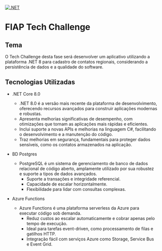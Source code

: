 [![.NET](https://github.com/WGMartins/FiapTechChallenge.Contatos.Azure.Consulta/actions/workflows/azure-functions-app-dotnet.yml/badge.svg?branch=main)](https://github.com/WGMartins/FiapTechChallenge.Contatos.Azure.Consulta/actions/workflows/azure-functions-app-dotnet.yml)

# FIAP Tech Challenge 

## Tema

O Tech Challenge desta fase será desenvolver um aplicativo utilizando a plataforma .NET 8 para cadastro de contatos regionais, considerando a persistência de dados e a qualidade do software.

## Tecnologias Utilizadas
- .NET Core 8.0
  -  .NET 8.0 é a versão mais recente da plataforma de desenvolvimento, oferecendo recursos avançados para construir aplicações modernas e robustas.
    -  Apresenta melhorias significativas de desempenho, com otimizações que tornam as aplicações mais rápidas e eficientes.
    -  Inclui suporte a novas APIs e melhorias na linguagem C#, facilitando o desenvolvimento e a manutenção do código.
    -  Traz melhorias em segurança, fundamentais para proteger dados sensíveis, como os contatos armazenados na aplicação.

- BD Postgres
  - PostgreSQL é um sistema de gerenciamento de banco de dados relacional de código aberto, amplamente utilizado por sua robustez e suporte a tipos de dados avançados.
    - Suporte a transações e integridade referencial.
    - Capacidade de escalar horizontalmente.
    - Flexibilidade para lidar com consultas complexas.
   
- Azure Functions
  - Azure Functions é uma plataforma serverless da Azure para executar código sob demanda.
    - Reduz custos ao escalar automaticamente e cobrar apenas pelo tempo de execução.
    - Ideal para tarefas event-driven, como processamento de filas e gatilhos HTTP.
    - Integração fácil com serviços Azure como Storage, Service Bus e Event Grid.
